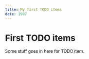 ```yaml
---
title: My first TODO items
date: 1997
---
```


# First TODO items

Some stuff goes in here for TODO item.
